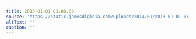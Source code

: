 ```yaml
---
title: 2013-01-01 03.08.09
source: 'https://static.jamesdigioia.com/uploads/2014/01/2013-01-01-03-08-09-scaled.jpg'
altText: ''
caption: ''
---
```


